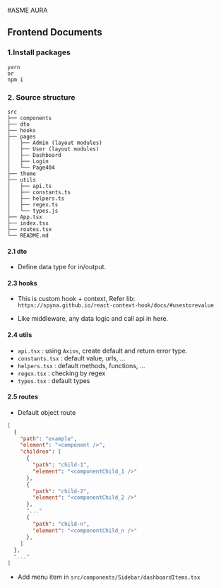 #ASME AURA

## Frontend Documents

### 1.Install packages

```shell
yarn
or
npm i
```

### 2. Source structure

```shell
src
├── components
├── dto
├── hooks
├── pages
│   ├── Admin (layout modules)
│   ├── User (layout modules)
│   ├── Dashboard
│   ├── Login
│   └── Page404
├── theme
├── utils
│   ├── api.ts
│   ├── constants.ts
│   ├── helpers.ts
│   ├── regex.ts
│   └── types.js
├── App.tsx
├── index.tsx
├── routes.tsx
└── README.md
```

#### 2.1 dto

- Define data type for in/output.

#### 2.3 hooks

- This is custom hook + context, Refer lib: `https://spyna.github.io/react-context-hook/docs/#usestorevalue`

- Like middleware, any data logic and call api in here.

#### 2.4 utils

- `api.tsx` : using `Axios`, create default and return error type.
- `constants.tsx` : default value, urls, ...
- `helpers.tsx` : default methods, functions, ...
- `regex.tsx` : checking by regex
- `types.tsx` : default types

#### 2.5 routes

- Default object route

```json
[
  {
    "path": "example",
    "element": "<component />",
    "children": [
      {
        "path": "child-1",
        "element": "<componentChild_1 />"
      },
      {
        "path": "child-2",
        "element": "<componentChild_2 />"
      },
      "..."
      {
        "path": "child-n",
        "element": "<componentChild_n />"
      },
    ]
  },
  "..."
]
```

- Add menu item in `src/components/Sidebar/dashboardItems.tsx`

